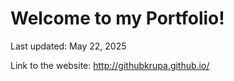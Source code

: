 # Welcome to my Portfolio!

Last updated: May 22, 2025

Link to the website: http://githubkrupa.github.io/